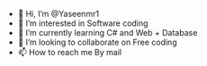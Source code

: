 - 👋 Hi, I’m @Yaseenmr1
- 👀 I’m interested in Software coding
- 🌱 I’m currently learning C# and Web + Database
- 💞️ I’m looking to collaborate on Free coding
- 📫 How to reach me By mail

<!---
Yaseenmr1/Yaseenmr1 is a ✨ special ✨ repository because its `README.md` (this file) appears on your GitHub profile.
You can click the Preview link to take a look at your changes.
--->
